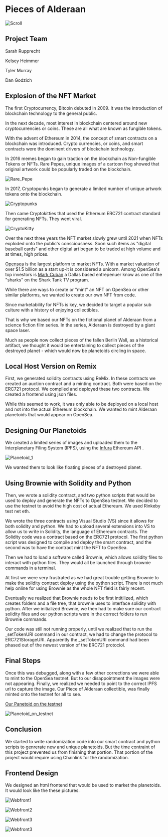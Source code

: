 # Pieces of Alderaan

![Scroll](Dan/PNG/Scroll.PNG "Pieces of Alderaan")

## Project Team
Sarah Rupprecht

Kelsey Heimmer

Tyler Murray

Dan Godzich

## Explosion of the NFT Market

The first Cryptocurrency, Bitcoin debuted in 2009. It was the introduction of blockchain technology to the general public. 

In the next decade, most interest in blockchain centered around new cryptocurrencies or coins. These are all what are known as fungible tokens.

With the advent of Ethereum in 2014, the concept of smart contracts on a blockchain was introduced. Crypto currencies, or coins, and smart contracts were the dominent drivers of blockchain technology.

In 2016 memes began to gain traction on the blockchain as Non-fungible Tokens or NFTs. Rare Pepes, unique images of a cartoon frog showed that original artwork could be popularly traded on the
blockchain. 

![Rare_Pepe](Dan/PNG/rare-pepe-money.png "Rare Pepe Money")

In 2017, Cryptopunks began to generate a limited number of unique artwork tokens onto the blockchain.

![Cryptopunks](Dan/PNG/punk-variety-2x.png "Cryptopunks")

Then came Cryptokitties that used the Ethereum ERC721 contract standard for generating NFTs. They went viral. 

![CryptoKitty](Dan/PNG/CryptoKitty.png "CryptoKitty")

Over the next three years the NFT market slowly grew until 2021 when NFTs exploded onto the public's consciousness. Soon such items as "digital baseball cards" and other digital art began to be traded at high volume and at times, high prices.

[Opensea](https://opensea.io/) is the largest platform to market NFTs. With a market valuation of over $1.5 billion as a start up-it is considered a unicorn. Among OpenSea's top investors is [Mark Cuban](https://en.wikipedia.org/wiki/Mark_Cuban) a Dallas based entrepenuer know as one of the "sharks" on the Shark Tank TV program.

While there are ways to create or "mint" an NFT on OpenSea or other similar platforms, we wanted to create our own NFT from code. 

Since marketability for NFTs is key, we decided to target a popular sub culture with a history of enjoying collectibles. 

That is why we based our NFTs on the fictional planet of Alderaan from a science fiction film series. In the series, Alderaan is destroyed by a giant space laser.

Much as people now collect pieces of the fallen Berlin Wall, as a historical artifact, we thought it would be entertaining to collect pieces of the destroyed planet - which would now be planetoids circling in space.

## Local Host Version on Remix

First, we generated solidity contracts using ReMix. In these contracts we created an auction contract and a minting contract. Both were based on the ERC721 protocol. We compiled and deployed these two contracts. We created a frontend using json files. 

While this seemed to work, it was only able to be deployed on a local host and not into the actual Ethereum blockchain. We wanted to mint Alderaan planetoids that would appear on OpenSea. 

## Designing Our Planetoids

We created a limited series of images and uploaded them to the Interplanetary Filing System (IPFS), using the [Infura](https://infura.io/?utm_source=blog&utm_medium=Tutorial:%20Getting%20Started&utm_campaign=Tutorials) Ethereum API . 

![Planetoid_1](Dan/PNG/Planetoid_1.png "Planetoid 1")

We wanted them to look like floating pieces of a destroyed planet.

## Using Brownie with Solidity and Python

Then, we wrote a solidity contract, and two python scripts that would be used to deploy and generate the NFTs to OpenSea testnet. We decided to use the testnet to avoid the high cost of actual Ethereum. We used Rinkeby test net eth.

We wrote the three contracts using Visual Studio (VS) since it allows for both solidity and python. We had to upload several extensions into VS to allow us to write in Solidity, the language of Ethereum contracts. The Solidity code was a contract based on the ERC721 protocol. The first python script was designed to compile and deploy the smart contract, and the second was to have the contract mint the NFT to OpenSea. 

Then we had to load a software called Brownie, which allows solidity files to interact with python files. They would all be launched through brownie commands in a terminal.

At first we were very frustrated as we had great trouble getting Brownie to make the solidity contract deploy using the python script. There is not much help online for using Brownie as the whole NFT field is fairly recent.

Eventually we realized that Brownie needs to be first intitilized, which creates folders and a file tree, that brownie uses to interface solidity with python. After we initialized Brownie, we then had to make sure our contract solidity files and our python scripts were in the correct folders to run Brownie commands. 

Our code was still not running properly, until we realized that to run the _setTokenURI command in our contract, we had to change the protocol to ERC721StorageURI. Apparently the _setTokenURI command had been phased out of the newest version of the ERC721 protociol.

## Final Steps

Once this was debugged, along with a few other corrections we were able to mint to the OpenSea testnet. But to our disappointment the images were not appearing. Finally, we realized we needed to point to the correct IPFS url to capture the image. Our Piece of Alderaan collectible, was finally minted onto the testnet for all to see. 

[Our Panetoid on the testnet](https://files.slack.com/files-pri/T01S3KQNZDK-F02GJV38TDE/image.png)

![Planetoid_on_testnet](Dan/PNG/Planetoid_on_testnet.png "Planetoid on testnet")

## Conclusion

We started to write randomization code into our smart contract and python scripts to genrerate new and unique planetoids. But the time contraint of this project prevented us from finishing that portion. That portion of the project would require using Chainlink for the randomization.  

## Frontend Design

We designed an html frontend that would be used to market the planetoids. It would look like the these pictures.

![Webfront1](Dan/PNG/WebFront1.PNG "WebFront 1")

![Webfront2](Dan/PNG/WebFront2.PNG "WebFront 2")

![Webfront3](Dan/PNG/WebFront3.PNG "WebFront 3")

![Webfront3](Dan/PNG/WebFront4.PNG  "WebFront 4")























